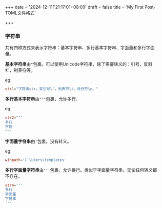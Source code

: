 +++
date = '2024-12-11T21:17:01+08:00'
draft = false
title = 'My First Post-TOML文件格式'

+++

### 字符串

共有四种方式来表示字符串：基本字符串、多行基本字符串、字面量和多行字面量。

**基本字符串**由`"`包裹。可以使用Unicode字符串，除了需要转义的：引号，反斜杠，制表符等。

eg:

```toml
str1="字符串str，双引号\"，制表符\t，换行符\n。"
```

**多行基本字符串**由`"""`包裹，允许多行。

eg:

```toml
str2="""
多行
字符
"""
```

**字面量字符串**由`'`包裹。没有转义。

eg:

```toml
winpath='C:\Users\templates'
```

**多行字面量字符串**由`'''`包裹，允许换行。类似于字面量字符串，无论任何转义都不存在。

```toml
str4='''
多行
字面量
字符串
'''
```
